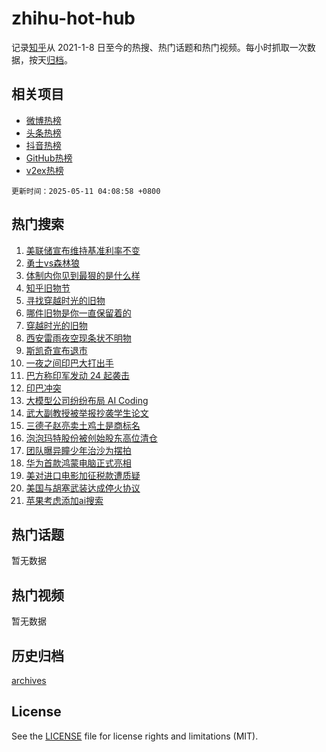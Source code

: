 # zhihu-hot-hub

记录[知乎](https://www.zhihu.com/)从 2021-1-8 日至今的热搜、热门话题和热门视频。每小时抓取一次数据，按天[归档](archives)。

## 相关项目

- [微博热榜](https://github.com/snaildev/weibo-hot-hub)
- [头条热榜](https://github.com/snaildev/toutiao-hot-hub)
- [抖音热榜](https://github.com/snaildev/douyin-hot-hub)
- [GitHub热榜](https://github.com/snaildev/github-hot-hub)
- [v2ex热榜](https://github.com/snaildev/v2ex-hot-hub)


`更新时间：2025-05-11 04:08:58 +0800`

## 热门搜索

1. [美联储宣布维持基准利率不变](https://www.zhihu.com/search?q=%E7%BE%8E%E8%81%94%E5%82%A8%E5%AE%A3%E5%B8%83%E7%BB%B4%E6%8C%81%E5%9F%BA%E5%87%86%E5%88%A9%E7%8E%87%E4%B8%8D%E5%8F%98)
1. [勇士vs森林狼](https://www.zhihu.com/search?q=%E5%8B%87%E5%A3%ABvs%E6%A3%AE%E6%9E%97%E7%8B%BC)
1. [体制内你见到最狠的是什么样](https://www.zhihu.com/search?q=%E4%BD%93%E5%88%B6%E5%86%85%E4%BD%A0%E8%A7%81%E5%88%B0%E6%9C%80%E7%8B%A0%E7%9A%84%E6%98%AF%E4%BB%80%E4%B9%88%E6%A0%B7)
1. [知乎旧物节](https://www.zhihu.com/search?q=%E7%9F%A5%E4%B9%8E%E6%97%A7%E7%89%A9%E8%8A%82)
1. [寻找穿越时光的旧物](https://www.zhihu.com/search?q=%E5%AF%BB%E6%89%BE%E7%A9%BF%E8%B6%8A%E6%97%B6%E5%85%89%E7%9A%84%E6%97%A7%E7%89%A9)
1. [哪件旧物是你一直保留着的](https://www.zhihu.com/search?q=%E5%93%AA%E4%BB%B6%E6%97%A7%E7%89%A9%E6%98%AF%E4%BD%A0%E4%B8%80%E7%9B%B4%E4%BF%9D%E7%95%99%E7%9D%80%E7%9A%84)
1. [穿越时光的旧物](https://www.zhihu.com/search?q=%E7%A9%BF%E8%B6%8A%E6%97%B6%E5%85%89%E7%9A%84%E6%97%A7%E7%89%A9)
1. [西安雷雨夜空现条状不明物](https://www.zhihu.com/search?q=%E8%A5%BF%E5%AE%89%E9%9B%B7%E9%9B%A8%E5%A4%9C%E7%A9%BA%E7%8E%B0%E6%9D%A1%E7%8A%B6%E4%B8%8D%E6%98%8E%E7%89%A9)
1. [斯凯奇宣布退市](https://www.zhihu.com/search?q=%E6%96%AF%E5%87%AF%E5%A5%87%E5%AE%A3%E5%B8%83%E9%80%80%E5%B8%82)
1. [一夜之间印巴大打出手](https://www.zhihu.com/search?q=%E4%B8%80%E5%A4%9C%E4%B9%8B%E9%97%B4%E5%8D%B0%E5%B7%B4%E5%A4%A7%E6%89%93%E5%87%BA%E6%89%8B)
1. [巴方称印军发动 24 起袭击](https://www.zhihu.com/search?q=%E5%B7%B4%E6%96%B9%E7%A7%B0%E5%8D%B0%E5%86%9B%E5%8F%91%E5%8A%A8%2024%20%E8%B5%B7%E8%A2%AD%E5%87%BB)
1. [印巴冲突](https://www.zhihu.com/search?q=%E5%8D%B0%E5%B7%B4%E5%86%B2%E7%AA%81)
1. [大模型公司纷纷布局 AI Coding](https://www.zhihu.com/search?q=%E5%A4%A7%E6%A8%A1%E5%9E%8B%E5%85%AC%E5%8F%B8%E7%BA%B7%E7%BA%B7%E5%B8%83%E5%B1%80%20AI%20Coding)
1. [武大副教授被举报抄袭学生论文](https://www.zhihu.com/search?q=%E6%AD%A6%E5%A4%A7%E5%89%AF%E6%95%99%E6%8E%88%E8%A2%AB%E4%B8%BE%E6%8A%A5%E6%8A%84%E8%A2%AD%E5%AD%A6%E7%94%9F%E8%AE%BA%E6%96%87)
1. [三德子赵亮卖土鸡土是商标名](https://www.zhihu.com/search?q=%E4%B8%89%E5%BE%B7%E5%AD%90%E8%B5%B5%E4%BA%AE%E5%8D%96%E5%9C%9F%E9%B8%A1%E5%9C%9F%E6%98%AF%E5%95%86%E6%A0%87%E5%90%8D)
1. [泡泡玛特股份被创始股东高位清仓](https://www.zhihu.com/search?q=%E6%B3%A1%E6%B3%A1%E7%8E%9B%E7%89%B9%E8%82%A1%E4%BB%BD%E8%A2%AB%E5%88%9B%E5%A7%8B%E8%82%A1%E4%B8%9C%E9%AB%98%E4%BD%8D%E6%B8%85%E4%BB%93)
1. [团队曝异瞳少年治沙为摆拍](https://www.zhihu.com/search?q=%E5%9B%A2%E9%98%9F%E6%9B%9D%E5%BC%82%E7%9E%B3%E5%B0%91%E5%B9%B4%E6%B2%BB%E6%B2%99%E4%B8%BA%E6%91%86%E6%8B%8D)
1. [华为首款鸿蒙电脑正式亮相](https://www.zhihu.com/search?q=%E5%8D%8E%E4%B8%BA%E9%A6%96%E6%AC%BE%E9%B8%BF%E8%92%99%E7%94%B5%E8%84%91%E6%AD%A3%E5%BC%8F%E4%BA%AE%E7%9B%B8)
1. [美对进口电影加征税款遭质疑](https://www.zhihu.com/search?q=%E7%BE%8E%E5%AF%B9%E8%BF%9B%E5%8F%A3%E7%94%B5%E5%BD%B1%E5%8A%A0%E5%BE%81%E7%A8%8E%E6%AC%BE%E9%81%AD%E8%B4%A8%E7%96%91)
1. [美国与胡塞武装达成停火协议](https://www.zhihu.com/search?q=%E7%BE%8E%E5%9B%BD%E4%B8%8E%E8%83%A1%E5%A1%9E%E6%AD%A6%E8%A3%85%E8%BE%BE%E6%88%90%E5%81%9C%E7%81%AB%E5%8D%8F%E8%AE%AE)
1. [苹果考虑添加ai搜索](https://www.zhihu.com/search?q=%E8%8B%B9%E6%9E%9C%E8%80%83%E8%99%91%E6%B7%BB%E5%8A%A0ai%E6%90%9C%E7%B4%A2)

## 热门话题

暂无数据

## 热门视频

暂无数据

## 历史归档

[archives](archives)

## License

See the [LICENSE](LICENSE) file for license rights and limitations (MIT).
